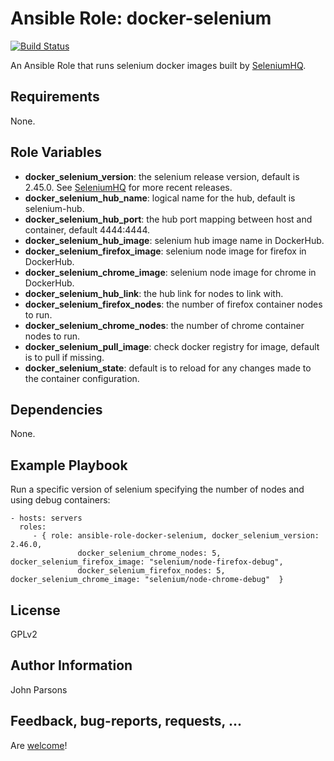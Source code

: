 Ansible Role: docker-selenium
=========

[![Build Status](https://travis-ci.org/jpparsons/ansible-role-docker-selenium.png)](https://travis-ci.org/jpparsons/ansible-role-docker-selenium)

An Ansible Role that runs selenium docker images built by [SeleniumHQ](https://github.com/SeleniumHQ/docker-selenium).

Requirements
------------

None.

Role Variables
--------------

- __docker_selenium_version__: the selenium release version, default is 2.45.0. See [SeleniumHQ](https://github.com/SeleniumHQ/docker-selenium) for more recent releases.
- __docker_selenium_hub_name__: logical name for the hub, default is selenium-hub.
- __docker_selenium_hub_port__: the hub port mapping between host and container, default 4444:4444.
- __docker_selenium_hub_image__: selenium hub image name in DockerHub.
- __docker_selenium_firefox_image__: selenium node image for firefox in DockerHub.
- __docker_selenium_chrome_image__: selenium node image for chrome in DockerHub.
- __docker_selenium_hub_link__: the hub link for nodes to link with.
- __docker_selenium_firefox_nodes__: the number of firefox container nodes to run.
- __docker_selenium_chrome_nodes__: the number of chrome container nodes to run.
- __docker_selenium_pull_image__: check docker registry for image, default is to pull if missing.
- __docker_selenium_state__: default is to reload for any changes made to the container configuration.

Dependencies
------------

None.

Example Playbook
----------------

Run a specific version of selenium specifying the number of nodes and using debug containers:

    - hosts: servers
      roles:
         - { role: ansible-role-docker-selenium, docker_selenium_version: 2.46.0, 
                   docker_selenium_chrome_nodes: 5, docker_selenium_firefox_image: "selenium/node-firefox-debug",
                   docker_selenium_firefox_nodes: 5,  docker_selenium_chrome_image: "selenium/node-chrome-debug"  }

License
-------

GPLv2

Author Information
------------------

John Parsons

Feedback, bug-reports, requests, ...
------------------
Are [welcome](https://github.com/jpparsons/ansible-role-docker-selenium/issues)!
